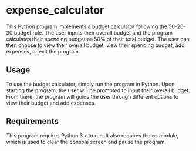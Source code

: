 ﻿# expense_calculator
This Python program implements a budget calculator following the 50-20-30 budget rule. The user inputs their overall budget and the program calculates their spending budget as 50% of their total budget. The user can then choose to view their overall budget, view their spending budget, add expenses, or exit the program.

## Usage
To use the budget calculator, simply run the program in Python. Upon starting the program, the user will be prompted to input their overall budget. From there, the program will guide the user through different options to view their budget and add expenses.

## Requirements
This program requires Python 3.x to run. It also requires the os module, which is used to clear the console screen and pause the program.
